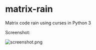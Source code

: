 # matrix-rain

Matrix code rain using curses in Python 3

Screenshot:

![screenshot.png](https://bitbucket.org/repo/e4ykAy/images/3294869447-screenshot.png)